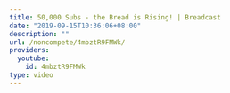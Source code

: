 ```yaml
---
title: 50,000 Subs - the Bread is Rising! | Breadcast
date: "2019-09-15T10:36:06+08:00"
description: ""
url: /noncompete/4mbztR9FMWk/
providers:
  youtube:
    id: 4mbztR9FMWk
type: video
---
```

